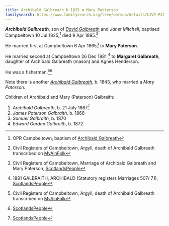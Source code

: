 ```yaml
---
title: Archibald Galbreath b 1825 m Mary Patterson
familysearch: https://www.familysearch.org/tree/person/details/LZVY-RCL
---
```

***Archibald Galbreath***, son of *[David Galbreath](galbreath-david-1797.md)* and *Janet Mitchell*, baptised Campbeltown 10 Jul 1825,[^birth] died 9 Apr 1895.[^death]

He married first at Campbeltown 6 Apr 1865[^marriage1] to **Mary Paterson**.

He married second at Campbeltown 26 Dec 1881 [^marriage2] to **Margaret Galbreath**, daughter of Archibald Galbreath (mason) and Agnes Henderson.

He was a fisherman.[^death][^archibald-birth]

Note there is another *[Archibald Galbreath](galbreath-archibald-1843-paterson.md)*, b. 1843, who married a *Mary Paterson*.

Children of Archibald and Mary (Paterson) Galbraith:

1. *Archibald Galbreath*, b. 21 July 1867[^archibald-birth]
2. *James Paterson Galbraith*, b. 1868
3. *Samuel Galbraith*, b. 1870
4. *Edward Gordon Galbraith*, b. 1872

[^birth]: OPR Campbeltown, baptism of [Archibald Galbreath](/sources/opr-campbeltown-births.md#1825-07-10-archibald-galbreath)

[^death]: Civil Registers of Campbeltown, Argyll, death of Archibald Galbreath transcribed on [MyAinFolk](https://www.myainfolk.ca/records/6834)

[^marriage1]: Civil Registers of Campbeltown, Marriage of Archibald Galbreath and Mary Paterson, [ScotlandsPeople](https://www.scotlandspeople.gov.uk/view-image/nrs_stat_marriages/342667)

[^marriage2]: 1881 GALBRAITH, ARCHIBALD (Statutory registers Marriages 507/ 71), [ScotlandsPeople](https://www.scotlandspeople.gov.uk/view-image/nrs_stat_marriages/10301420)

[^archibald-birth]: [ScotlandsPeople](https://www.scotlandspeople.gov.uk/view-image/nrs_stat_births/40048242?return_row=6)
